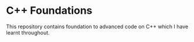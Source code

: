 # C++ Foundations
This repository contains foundation to advanced code on C++ which I have learnt throughout.
